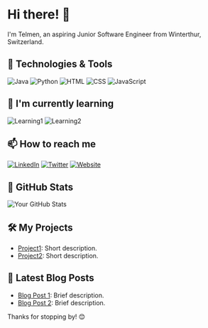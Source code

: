 # Hi there! 👋

I'm Telmen, an aspiring Junior Software Engineer from Winterthur, Switzerland.

## 🔧 Technologies & Tools

![Java](https://img.shields.io/badge/-Java-333333?style=flat&logo=java)
![Python](https://img.shields.io/badge/-Python-333333?style=flat&logo=python)
![HTML](https://img.shields.io/badge/-HTML-333333?style=flat&logo=html5)
![CSS](https://img.shields.io/badge/-CSS-333333?style=flat&logo=css3)
![JavaScript](https://img.shields.io/badge/-JavaScript-333333?style=flat&logo=javascript)

## 🌱 I'm currently learning

![Learning1](https://img.shields.io/badge/-Learning1-333333?style=flat&logo=learning1)
![Learning2](https://img.shields.io/badge/-Learning2-333333?style=flat&logo=learning2)

## 📫 How to reach me

[![LinkedIn](https://img.shields.io/badge/LinkedIn-Profile-0077B5?style=flat&logo=linkedin&logoColor=white)](https://www.linkedin.com/in/yourusername/)
[![Twitter](https://img.shields.io/badge/Twitter-Profile-1DA1F2?style=flat&logo=twitter&logoColor=white)](https://twitter.com/yourusername)
[![Website](https://img.shields.io/badge/Website-YourWebsite-4285F4?style=flat&logo=google-chrome&logoColor=white)](https://yourwebsite.com)

## 🚀 GitHub Stats

![Your GitHub Stats](https://github-readme-stats.vercel.app/api?username=yourusername&show_icons=true&count_private=true)

## 🛠️ My Projects

- [Project1](https://github.com/yourusername/project1): Short description.
- [Project2](https://github.com/yourusername/project2): Short description.

## 📝 Latest Blog Posts

- [Blog Post 1](https://yourblog.com/post1): Brief description.
- [Blog Post 2](https://yourblog.com/post2): Brief description.

Thanks for stopping by! 😊


<!--
**VanqCoding/VanqCoding** is a ✨ _special_ ✨ repository because its `README.md` (this file) appears on your GitHub profile.

Here are some ideas to get you started:

- 🔭 I’m currently working on ...
- 🌱 I’m currently learning ...
- 👯 I’m looking to collaborate on ...
- 🤔 I’m looking for help with ...
- 💬 Ask me about ...
- 📫 How to reach me: ...
- 😄 Pronouns: ...
- ⚡ Fun fact: ...
-->
